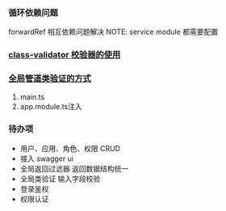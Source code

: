 ### 循环依赖问题

[](https://docs.nestjs.com/fundamentals/circular-dependency)
forwardRef 相互依赖问题解决
NOTE: service  module 都需要配置


###  [class-validator 校验器的使用](https://github.com/typestack/class-validator)

### [全局管道类验证的方式](https://docs.nestjs.cn/9/pipes?id=%e7%b1%bb%e9%aa%8c%e8%af%81%e5%99%a8)
1. main.ts
2. app.module.ts注入

### 待办项
- 用户、应用、角色、权限 CRUD
- 接入 swagger ui
- 全局返回过滤器 返回数据结构统一
- 全局类验证 输入字段校验
- 登录鉴权
- 权限认证